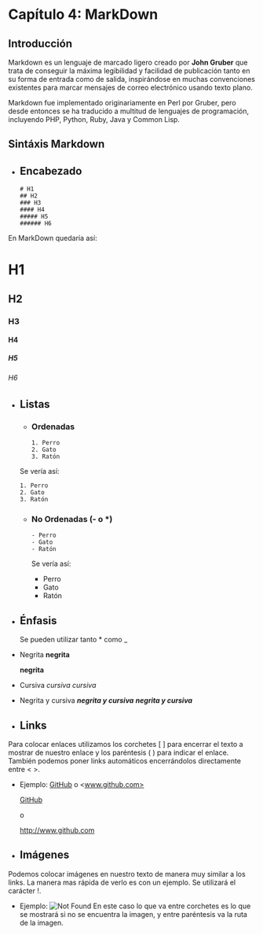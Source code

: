 # Capítulo 4: MarkDown


## Introducción

Markdown es un lenguaje de marcado ligero creado por **John Gruber** que trata
de conseguir la máxima legibilidad y facilidad de publicación tanto en su forma
de entrada como de salida, inspirándose en muchas convenciones existentes para
marcar mensajes de correo electrónico usando texto plano.

Markdown fue implementado originariamente en Perl por Gruber, pero desde
entonces se ha traducido a multitud de lenguajes de programación, incluyendo
PHP, Python, Ruby, Java y Common Lisp.

## Sintáxis Markdown

* ## Encabezado

      # H1
      ## H2
      ### H3
      #### H4
      ##### H5
      ###### H6


En MarkDown quedaría así:

# H1
## H2
### H3
#### H4
##### H5
###### H6

* ## Listas

   - ### Ordenadas

         1. Perro
         2. Gato
         3. Ratón

   Se vería así:

      1. Perro
      2. Gato
      3. Ratón

   - ### No Ordenadas (\- o \*)

         - Perro
         - Gato
         - Ratón

      Se vería así:

      - Perro
      - Gato
      - Ratón

* ## Énfasis

   Se pueden utilizar tanto \* como \_

 - Negrita
         **negrita**

      **negrita**

 - Cursiva
         *cursiva*
      *cursiva*

 - Negrita y cursiva
         ***negrita y cursiva***
      ***negrita y cursiva***

* ## Links
 Para colocar enlaces utilizamos los corchetes \[ \] para encerrar el texto a
 mostrar de nuestro enlace y los paréntesis \( \) para indicar el enlace.
 También podemos poner links automáticos encerrándolos directamente entre \< \>.
 - Ejemplo:
         [GitHub](http://www.github.com)
         o
         <www.github.com>

      [GitHub](http://www.github.com)

      o

      <http://www.github.com>

* ## Imágenes
Podemos colocar imágenes en nuestro texto de manera muy similar a los links.
La manera mas rápida de verlo es con un ejemplo. Se utilizará el carácter \!.
 - Ejemplo:
         ![Not Found](ruta/de/la/imagen)
      En este caso lo que va entre corchetes es lo que se mostrará si no se
      encuentra la imagen, y entre paréntesis va la ruta de la imagen.
